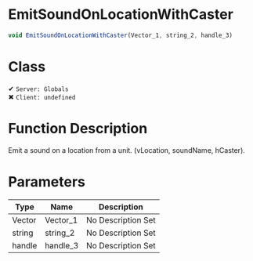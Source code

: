 # EmitSoundOnLocationWithCaster
```js
void EmitSoundOnLocationWithCaster(Vector_1, string_2, handle_3)
```
# Class
✔ `Server: Globals`  
✖ `Client: undefined`  

# Function Description
Emit a sound on a location from a unit. (vLocation, soundName, hCaster).
# Parameters
Type|Name|Description
--|--|--
Vector|Vector_1|No Description Set
string|string_2|No Description Set
handle|handle_3|No Description Set
